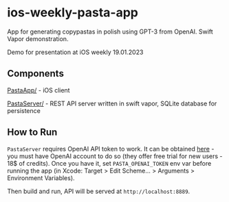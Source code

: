 # ios-weekly-pasta-app

App for generating copypastas in polish using GPT-3 from OpenAI. Swift Vapor demonstration.

Demo for presentation at iOS weekly 19.01.2023

## Components 

[PastaApp/](/PastaApp) - iOS client

[PastaServer/](/PastaServer) - REST API server written in swift vapor, SQLite database for persistence 

## How to Run

`PastaServer` requires OpenAI API token to work. It can be obtained [here](https://beta.openai.com/account/api-keys) - you must have OpenAI account to do so (they offer free trial for new users - 18$ of credits). Once you have it, set `PASTA_OPENAI_TOKEN` env var before running the app (in Xcode: Target > Edit Scheme... > Arguments > Environment Variables).

Then build and run, API will be served at `http://localhost:8889`.

